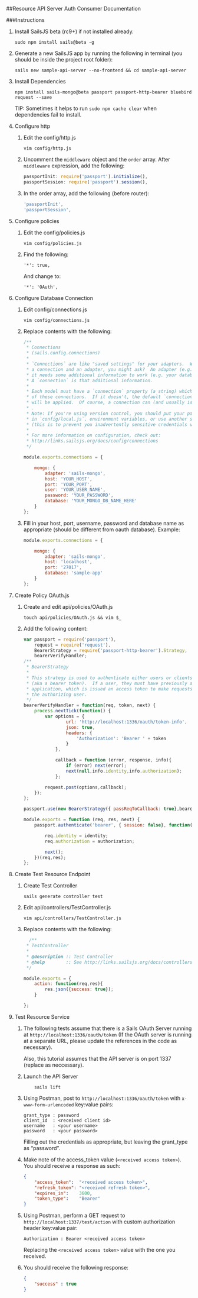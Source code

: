 ##Resource API Server Auth Consumer Documentation

###Instructions
1. Install SailsJS beta (rc9+) if not installed already.

    ```shell
    sudo npm install sails@beta -g
    ```

2. Generate a new SailsJS app by running the following in terminal (you should be inside the project root folder):

    ```shell
    sails new sample-api-server --no-frontend && cd sample-api-server
    ```

3. Install Dependencies

    ```shell
    npm install sails-mongo@beta passport passport-http-bearer bluebird request --save
    ```

    TIP: Sometimes it helps to run `sudo npm cache clear` when dependencies fail to install.


4. Configure http

    1. Edit the config/http.js

       ```shell
       vim config/http.js
       ```
    2. Uncomment the `middleware` object and the `order` array. After `middleware` expression, add the following:

       ```js
       passportInit: require('passport').initialize(),
       passportSession: require('passport').session(),
       ```

    3. In the order array, add the following (before router):

       ```js
       'passportInit',
       'passportSession',
       ```

5. Configure policies

    1. Edit the config/policies.js

        ```shell
        vim config/policies.js
        ```

    2. Find the following:

        ```shell
        '*': true,
        ```

        And change to:

        ```shell
        '*': 'OAuth',
        ```

6. Configure Database Connection

    1. Edit config/connections.js

        ```shell
        vim config/connections.js
        ```

    2. Replace contents with the following:

        ```js
        /**
         * Connections
         * (sails.config.connections)
         *
         * `Connections` are like "saved settings" for your adapters.  What's the difference between
         * a connection and an adapter, you might ask?  An adapter (e.g. `sails-mysql`) is generic--
         * it needs some additional information to work (e.g. your database host, password, user, etc.)
         * A `connection` is that additional information.
         *
         * Each model must have a `connection` property (a string) which is references the name of one
         * of these connections.  If it doesn't, the default `connection` configured in `config/models.js`
         * will be applied.  Of course, a connection can (and usually is) shared by multiple models.
         * .
         * Note: If you're using version control, you should put your passwords/api keys
         * in `config/local.js`, environment variables, or use another strategy.
         * (this is to prevent you inadvertently sensitive credentials up to your repository.)
         *
         * For more information on configuration, check out:
         * http://links.sailsjs.org/docs/config/connections
         */

        module.exports.connections = {

            mongo: {
                adapter: 'sails-mongo',
                host: 'YOUR_HOST',
                port: 'YOUR_PORT',
                user: 'YOUR_USER_NAME',
                password: 'YOUR_PASSWORD',
                database: 'YOUR_MONGO_DB_NAME_HERE'
            }
        };
        ```

    3. Fill in your host, port, username, password and database name as appropriate (should be different from oauth database).
        Example:
        ```js
        module.exports.connections = {

            mongo: {
                adapter: 'sails-mongo',
                host: 'localhost',
                port: '27017',
                database: 'sample-app'
            }
        };
        ```

 7. Create Policy OAuth.js

    1. Create and edit api/policies/OAuth.js

        ```shell
        touch api/policies/OAuth.js && vim $_
        ```

    2. Add the following content:

        ```js
        var passport = require('passport'),
            request = require('request'),
            BearerStrategy = require('passport-http-bearer').Strategy,
            bearerVerifyHandler;
        /**
         * BearerStrategy
         *
         * This strategy is used to authenticate either users or clients based on an access token
         * (aka a bearer token).  If a user, they must have previously authorized a client
         * application, which is issued an access token to make requests on behalf of
         * the authorizing user.
         */
        bearerVerifyHandler = function(req, token, next) {
            process.nextTick(function() {
                var options = {
                        url: 'http://localhost:1336/oauth/token-info',
                        json: true,
                        headers: {
                            'Authorization': 'Bearer ' + token
                        }
                    },

                    callback = function (error, response, info){
                        if (error) next(error);
                        next(null,info.identity,info.authorization);
                    };

                request.post(options,callback);
            });
        };

        passport.use(new BearerStrategy({ passReqToCallback: true},bearerVerifyHandler));

        module.exports = function (req, res, next) {
            passport.authenticate('bearer', { session: false}, function(err,identity,authorization) {

                req.identity = identity;
                req.authorization = authorization;

                next();
            })(req,res);
        };
        ```

8. Create Test Resource Endpoint

    1.  Create Test Controller

        ```shell
        sails generate controller test
        ```



    2. Edit api/controllers/TestController.js

        ```shell
        vim api/controllers/TestController.js
        ```

    3. Replace contents with the following:

        ```js
          /**
         * TestController
         *
         * @description :: Test Controller
         * @help        :: See http://links.sailsjs.org/docs/controllers
         */

        module.exports = {
            action: function(req,res){
                res.json({success: true});
            }

        };
        ```
9. Test Resource Service

    1. The following tests assume that there is a Sails OAuth Server running at `http://localhost:1336/oauth/token`
       (If the OAuth server is running at a separate URL, please update the references in the code as necessary).

        Also, this tutorial assumes that the API server is on port 1337 (replace as neccessary).

    2. Launch the API Server
        ```shell
            sails lift
        ```

    3. Using Postman, post to `http://localhost:1336/oauth/token` with `x-www-form-urlencoded` key:value pairs:

        ```shell
        grant_type : password
        client_id  : <received client id>
        username   : <your username>
        password   : <your password>
        ```

        Filling out the credentials as appropriate, but leaving the grant_type as “password”.

    4.  Make note of the access_token value (`<received access token>`). You should receive a response as such:

        ```json
        {
            "access_token":  "<received access token>",
            "refresh_token": "<received refresh token>",
            "expires_in":    3600,
            "token_type":    "Bearer"
        }
        ```


    6. Using Postman, perform a GET request to `http://localhost:1337/test/action` with custom authorization header key:value pair:

       ```shell
       Authorization : Bearer <received access token>
       ```

        Replacing the `<received access token>` value with the one you received.

    7. You should receive the following response:

        ```json
        {
            "success" : true
        }
        ```
